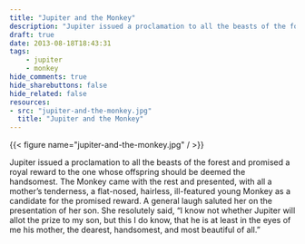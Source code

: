 ```yaml
---
title: "Jupiter and the Monkey"
description: "Jupiter issued a proclamation to all the beasts of the forest and promised a royal reward to the one whose offspring should be deemed the handsomest. - A fable by Aesop"
draft: true
date: 2013-08-18T18:43:31
tags:
    - jupiter
    - monkey
hide_comments: true
hide_sharebuttons: false
hide_related: false
resources:
- src: "jupiter-and-the-monkey.jpg"
  title: "Jupiter and the Monkey"
---
```


{{< figure name="jupiter-and-the-monkey.jpg" / >}}

Jupiter issued a proclamation to all the beasts of the forest and promised a royal reward to the one whose offspring should be deemed the handsomest. The Monkey came with the rest and presented, with all a mother’s tenderness, a flat-nosed, hairless, ill-featured young Monkey as a candidate for the promised reward. A general laugh saluted her on the presentation of her son. She resolutely said, “I know not whether Jupiter will allot the prize to my son, but this I do know, that he is at least in the eyes of me his mother, the dearest, handsomest, and most beautiful of all.”
